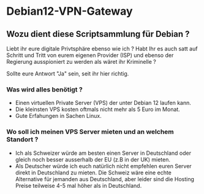# Debian12-VPN-Gateway

## Wozu dient diese Scriptsammlung für Debian ?

Liebt ihr eure digitale Privtsphäre ebenso wie ich ? 
Habt Ihr es auch satt auf Schritt und Tritt von eurem
eigenen Provider (ISP) und ebenso der Regierung ausspioniert
zu werden als wäret ihr Kriminelle ?

Sollte eure Antwort "Ja" sein, seit ihr hier richtig.

### Was wird alles benötigt ? 
- Einen virtuellen Private Server (VPS) der unter Debian 12 laufen kann.
- Die kleinsten VPS kosten oftmals nicht mehr als 5 Euro im Monat. 
- Gute Erfahungen in Sachen Linux.

### Wo soll ich meinen VPS Server mieten und an welchem Standort ? 
- Ich als Schweizer würde am besten einen Server in Deutschland oder gleich 
noch besser ausserhalb der EU (z.B in der UK) mieten.
- Als Deutscher würde ich euch natürlich nicht empfehlen euren Server
direkt in Deutschland zu mieten. Die Schweiz wäre eine echte Alternative 
für jemanden aus Deutschland, aber leider sind die Hosting Preise teilweise 
4-5 mal höher als in Deutschland.
 
 






